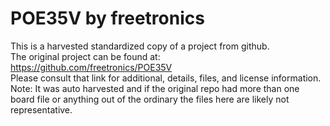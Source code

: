 
# POE35V by freetronics  
This is a harvested standardized copy of a project from github.  
The original project can be found at:  
https://github.com/freetronics/POE35V  
Please consult that link for additional, details, files, and license information.  
Note: It was auto harvested and if the original repo had more than one board file or anything out of the ordinary the files here are likely not representative.  
    